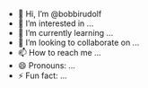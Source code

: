 - 👋 Hi, I’m @bobbirudolf
- 👀 I’m interested in ...
- 🌱 I’m currently learning ...
- 💞️ I’m looking to collaborate on ...
- 📫 How to reach me ...
- 😄 Pronouns: ...
- ⚡ Fun fact: ...

<!---
bobbirudolf/bobbirudolf is a ✨ special ✨ repository because its `README.md` (this file) appears on your GitHub profile.
You can click the Preview link to take a look at your changes.
--->

